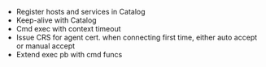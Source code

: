 - Register hosts and services in Catalog
- Keep-alive with Catalog
- Cmd exec with context timeout
- Issue CRS for agent cert. when connecting first time, either auto accept or manual accept
- Extend exec pb with cmd funcs
